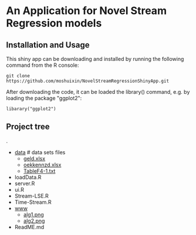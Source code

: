 # An Application for Novel Stream Regression models 
Installation and Usage
--
This shiny app can be downloading and installed by running the following command from the R console:
```
git clone https://github.com/moshuixin/NovelStreamRegressionShinyApp.git
```
After downloading the code, it can be loaded the library() command, e.g. by loading the package "ggplot2":
```
libarary("ggplot2")
```
Project tree
--
.
* [data](./data)                                        # data sets files
   * [geld.xlsx](./data/geld2.xlsx)
   * [oekkennzd.xlsx](./data/oekkennzd.xlsx)
   * [TableF4-1.txt](./data/TableF4-1.txt)
* loadData.R
* server.R
* ui.R
* Stream-LSE.R
* Time-Stream.R
* [www](./www)
  * [alg1.png](./www/alg1.png)
  * [alg2.png](./www/alg2.png)
* ReadME.md


